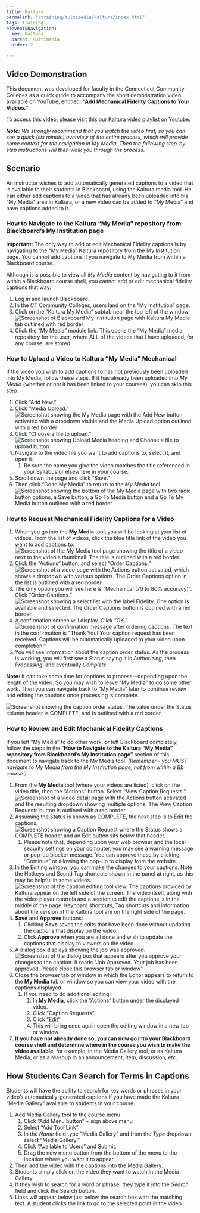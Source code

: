 ```yaml
---
title: Kaltura
permalink: "/training/multimedia/kaltura/index.html"
tags: training
eleventyNavigation:
  key: Kaltura
  parent: Multimedia
  order: 2

---
```

## Video Demonstration

This document was developed for faculty in the Connecticut Community Colleges as a quick guide to accompany the short demonstration video available on YouTube, entitled: **“Add Mechanical Fidelity Captions to Your Videos.”**

To access this video, please visit this our [Kaltura video playlist on Youtube](https://www.youtube.com/playlist?list=PLmAFsK4a4rSbNVvNcOuomJoWT0NTy08kN)**.**

**_Note:_** _We strongly recommend that you watch the video first, so you can see a quick (six minute) overview of the entire process, which will provide some context for the navigation in My Media. Then the following step-by-step instructions will then walk you through the process._

## Scenario

An instructor wishes to add automatically generated captions to a video that is available to their students in Blackboard, using the Kaltura media tool. He can either add captions to a video that has already been uploaded into his “My Media” area in Kaltura, or a new video can be added to “My Media” and have captions added to it.

### How to Navigate to the Kaltura “My Media” repository from Blackboard’s My Institution page

**Important:** The only way to add or edit Mechanical Fidelity captions is by navigating to the “My Media” Kaltura repository from the My Institution page. You cannot add captions if you navigate to My Media from within a Blackboard course.

Although it is possible to view all _My Media_ content by navigating to it from within a Blackboard course shell, you cannot add or edit mechanical fidelity captions that way.

1. Log in and launch Blackboard.
2. In the CT Community Colleges, users land on the “My Institution” page.
3. Click on the “Kaltura My Media” subtab near the top left of the window.  
   ![Screenshot of Blackboard My Institution page with Kaltura My Media tab outlined with red border](/static/img/kaltura-screenshot-1.jpg)
4. Click the “My Media” module link. This opens the “My Media” media repository for the user, where ALL of the videos that I have uploaded, for any course, are stored.

### How to Upload a Video to Kaltura “My Media” Mechanical

If the video you wish to add captions to has not previously been uploaded into My Media, follow these steps. If it has already been uploaded into _My Media_ (whether or not it has been linked to your courses), you can skip this step.

1. Click “Add New.”
2. Click “Media Upload.”  
   ![Screenshot showing the My Media page with the Add New button activated with a dropdown visible and the Media Upload option outlined with a red border](/static/img/kaltura-screenshot-2.jpg)
3. Click “Choose a file to upload.”  
   ![Screenshot showing Upload Media heading and Choose a file to upload button](/static/img/kaltura-screenshot-3.jpg)
4. Navigate to the video file you want to add captions to, select it, and open it.
   1. Be sure the name you give the video matches the title referenced in your Syllabus or elsewhere in your course.
5. Scroll down the page and click “Save.”
6. Then click “Go to My Media” to return to the _My Media_ tool.  
   ![Screenshot showing the bottom of the My Media page with two radio button options, a Save button, a Go To Media button and a Go To My Media button outlined with a red border](/static/img/kaltura-screenshot-4.jpg)

### How to Request Mechanical Fidelity Captions for a Video

1. When you go into the **My Media** tool, you will be looking at your list of videos. From the list of videos, click the blue title link of the video you want to add captions to.  
   ![Screenshot of the My Media tool page showing the title of a video next to the video's thumbnail. The title is outlined with a red border.](/static/img/kaltura-screenshot-5.jpg)
2. Click the “Actions” button, and select “Order Captions.”  
   ![Screenshot of a video page with the Actions button activated, which shows a dropdown with various options. The Order Captions option in the list is outlined with a red border.](/static/img/kaltura-screenshot-6.jpg)
3. The only option you will see here is “Mechanical (70 to 80% accuracy)”. Click “Order Captions.”  
   ![Screenshot showing a select list with the label Fidelity. One option is available and selected. The Order Captions button is outlined with a red border.](/static/img/kaltura-screenshot-7.jpg)
4. A confirmation screen will display. Click “OK.”  
   ![Screenshot of confirmation message after ordering captions. The text in the confirmation is "Thank You! Your caption request has been received. Captions will be automatically uploaded to your video upon completion."](/static/img/kaltura-screenshot-8.jpg)
5. You will see information about the caption order status. As the process is working, you will first see a Status saying it is _Authorizing_, then _Processing_, and eventually _Complete_.

**Note:** It can take some time for captions to process—depending upon the length of the video. So you may wish to leave “My Media” to do some other work. Then you can navigate back to “My Media” later to continue review and editing the captions once processing is complete.

![Screenshot showing the caption order status. The value under the Status column header is COMPLETE, and is outlined with a red border.](/static/img/kaltura-screenshot-9.jpg)

### How to Review and Edit Mechanical Fidelity Captions

If you left “My Media” to do other work, or left Blackboard completely, follow the steps in the “**How to Navigate to the Kaltura “My Media” repository from Blackboard’s My Institution page”** section of this document to navigate back to the My Media tool. _(Remember - you MUST navigate to My Media from the My Institution page, not from within a Bb course!)_

1. From the **My Media** tool (where your videos are listed), click on the video title, then the “Actions” button. Select “View Caption Requests.”  
   ![Screenshot of a video detail page with the Actions button activated and the resulting dropdown showing multiple options. The View Caption Requests button is outlined with a red border.](/static/img/kaltura-screenshot-10.jpg)
2. Assuming the Status is shown as COMPLETE, the next step is to Edit the captions.  
   ![Screenshot showing a Caption Request where the Status shows a COMPLETE header and an Edit button sits below that header.](/static/img/kaltura-screenshot-11.jpg)
   1. Please note that, depending upon your web browser and the local security settings on your computer, you may see a warning message or pop-up blocker message. You can approve these by clicking “Continue” or allowing the pop-up to display from the website.
3. In the Editing window, you can make the changes to your captions. Note the Hotkeys and Sound Tag shortcuts shown in the panel at right, as this may be helpful in some videos.  
   ![Screenshot of the caption editing tool view. The captions provided by Kaltura appear on the left side of the screen. The video itself, along with the video player controls and a section to edit the captions is in the middle of the page. Keyboard shortcuts, Tag shortcuts and information about the version of the Kaltura tool are on the right side of the page.](/static/img/kaltura-screenshot-12.jpg)
4. **Save** and **Approve** buttons:
   1. Clicking **Save** saves the edits that have been done without updating the captions that display on the video.
   2. Click **Approve** when you are all done and wish to update the captions that display to viewers on the video.
5. A dialog box displays showing the job was approved.  
   ![Screenshot of the dialog box that appears after you approve your changes to the caption. It reads "Job Approved. Your job has been approved. Please close this browser tab or window"](/static/img/kaltura-screenshot-13.jpg)
6. Close the browser tab or window in which the Editor appears to return to the **My Media** tab or window so you can view your video with the captions displayed.
   1. If you need to do additional editing:
      1. In **My Media**, click the “Actions” button under the displayed video.
      2. Click “Caption Requests”
      3. Click “Edit”
      4. This will bring once again open the editing window in a new tab or window.
7. **If you have not already done so, you can now go into your Blackboard course shell and determine where in the course you wish to make the video available**, for example, in the Media Gallery tool, or as Kaltura Media, or as a Mashup in an announcement, item, discussion, etc.

## How Students Can Search for Terms in Captions

Students will have the ability to search for key words or phrases in your video’s automatically-generated captions if you have made the Kaltura “Media Gallery” available to students in your course.

1. Add Media Gallery tool to the course menu
   1. Click “Add Menu button” + sign above menu
   2. Select “Add Tool Link”
   3. In the _Name_ field type “Media Gallery” and from the _Type_ dropdown select “Media Gallery.”
   4. Click “Available to Users” and Submit.
   5. Drag the new menu button from the bottom of the menu to the location where you want it to appear.
2. Then add the video with the captions into the Media Gallery.
3. Students simply click on the video they want to watch in the Media Gallery.
4. If they wish to search for a word or phrase, they type it into the _Search_ field and click the Search button.
5. Links will appear below just below the search box with the matching text. A student clicks the link to go to the selected point in the video.